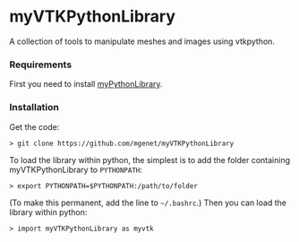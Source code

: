 # myVTKPythonLibrary
A collection of tools to manipulate meshes and images using vtkpython.
### Requirements
First you need to install [myPythonLibrary](https://github.com/mgenet/myPythonLibrary).
### Installation
Get the code:
```
> git clone https://github.com/mgenet/myVTKPythonLibrary
```
To load the library within python, the simplest is to add the folder containing myVTKPythonLibrary to `PYTHONPATH`:
```
> export PYTHONPATH=$PYTHONPATH:/path/to/folder
```
(To make this permanent, add the line to `~/.bashrc`.)
Then you can load the library within python:
```
> import myVTKPythonLibrary as myvtk
```
